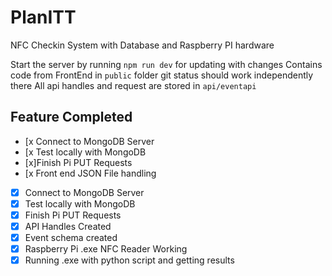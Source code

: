 # PlanITT
NFC Checkin System with Database and Raspberry PI hardware

Start the server by running `npm run dev` for updating with changes
Contains code from FrontEnd in `public` folder git status should work independently there
All api handles and request are stored in `api/eventapi`

## Feature Completed
- [x Connect to MongoDB Server 
- [x Test locally with MongoDB
- [x]Finish Pi PUT Requests
- [x Front end JSON File handling
- [x] Connect to MongoDB Server 
- [x] Test locally with MongoDB
- [x] Finish Pi PUT Requests
- [x] API Handles Created
- [x] Event schema created
- [x] Raspberry Pi .exe NFC Reader Working
- [x] Running .exe with python script and getting results
